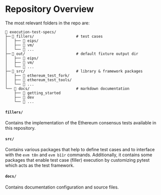 # Repository Overview 

The most relevant folders in the repo are:
```
📁 execution-test-specs/
├─╴📁 fillers/                   # test cases
│   ├── 📁 eips/
│   ├── 📁 vm/
│   └── 📁 ...
├─╴📁 out/                       # default fixture output dir
│   ├── 📁 eips/
│   ├── 📁 vm/
│   └── 📁 ...
├─╴📁 src/                       # library & framework packages
│   ├── 📁 ethereum_test_fork/
│   ├── 📁 ethereum_test_tools/
│   └── 📁 ...
└── 📁 docs/                     # markdown documentation
    ├── 📁 getting_started
    ├── 📁 dev
    └── 📁 ...
```


#### `fillers/`

Contains the implementation of the Ethereum consensus tests available in this repository.

#### `src/`

Contains various packages that help to define test cases and to interface with the `evm t8n` and `evm b11r` commands. Additionally, it contains some packages that enable test case (filler) execution by customizing pytest which acts as the test framework.

#### `docs/`

Contains documentation configuration and source files.